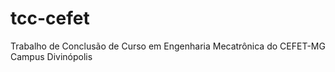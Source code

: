 # tcc-cefet
Trabalho de Conclusão de Curso em Engenharia Mecatrônica do CEFET-MG Campus Divinópolis
